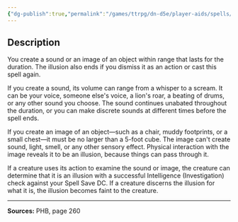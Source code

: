 ```yaml
---
{"dg-publish":true,"permalink":"/games/ttrpg/dn-d5e/player-aids/spells/cantrips/minor-illusion/","tags":["ttrpg/dnd/5e","somatic","material","control","spell"],"noteIcon":""}
---
```



## Description
You create a sound or an image of an object within range that lasts for the duration.
The illusion also ends if you dismiss it as an action or cast this spell again.

If you create a sound, its volume can range from a whisper to a scream.
It can be your voice, someone else's voice, a lion's roar, a beating of drums, or any other sound you choose.
The sound continues unabated throughout the duration, or you can make discrete sounds at different times before the spell ends.

If you create an image of an object—such as a chair, muddy footprints, or a small chest—it must be no larger than a 5-foot cube.
The image can't create sound, light, smell, or any other sensory effect.
Physical interaction with the image reveals it to be an illusion, because things can pass through it.

If a creature uses its action to examine the sound or image, the creature can determine that it is an illusion with a successful Intelligence (Investigation) check against your Spell Save DC.
If a creature discerns the illusion for what it is, the illusion becomes faint to the creature.

---

**Sources:** PHB, page 260
